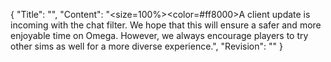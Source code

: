 {
  "Title": "",
  "Content": "<size=100%><color=#ff8000>A client update is incoming with the chat filter. We hope that this will ensure a safer and more enjoyable time on Omega. However, we always encourage players to try other sims as well for a more diverse experience.</color>",
  "Revision": ""
}
